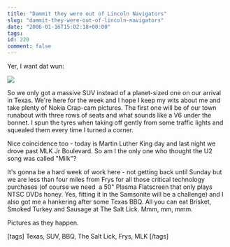 ```yaml
---
title: "Dammit they were out of Lincoln Navigators"
slug: "dammit-they-were-out-of-lincoln-navigators"
date: "2006-01-16T15:02:18+00:00"
tags:
id: 220
comment: false
---
```


Yer, I want dat wun:

![](http://www.starlimos.de/images/unusual/navigat3.jpg)

So we only got a massive SUV instead of a planet-sized one on our arrival in Texas. We're here for the week and I hope I keep my wits about me and take plenty of Nokia Crap-cam pictures. The first one will be of our town runabout with three rows of seats and what sounds like a V6 under the bonnet. I spun the tyres when taking off gently from some traffic lights and squealed them every time I turned a corner.

Nice coincidence too - today is Martin Luther King day and last night we drove past MLK Jr Boulevard. So am I the only one who thought the U2 song was called "Milk"?

It's gonna be a hard week of work here - not getting back until Sunday but we are less than four miles from Frys for all those critical technology purchases (of course we need  a 50" Plasma Flatscreen that only plays NTSC DVDs honey. Yes, fitting it in the Samsonite will be a challenge) and I also got me a hankering after some Texas BBQ. All you can eat Brisket, Smoked Turkey and Sausage at The Salt Lick. Mmm, mm, mmm.

Pictures as they happen.

[tags] Texas, SUV, BBQ, The Salt Lick, Frys, MLK [/tags]
